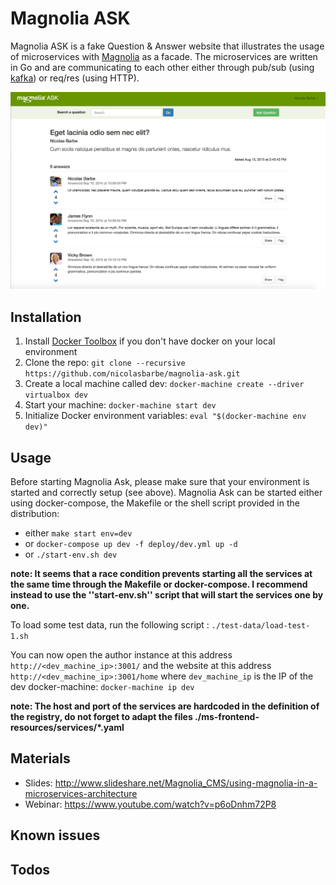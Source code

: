 # Magnolia ASK
Magnolia ASK is a fake Question & Answer website that illustrates the usage of microservices with [Magnolia](http://magnolia-cms.com/) as a facade. The microservices are written in Go and are communicating to each other either through pub/sub (using [kafka](http://kafka.apache.org/)) or req/res (using HTTP).

![Magnolia Ask](/images/screenshot.png)

## Installation
1. Install [Docker Toolbox](https://www.docker.com/toolbox) if you don't have docker on your local environment
2. Clone the repo: ```git clone --recursive https://github.com/nicolasbarbe/magnolia-ask.git```
3. Create a local machine called dev: ```docker-machine create --driver virtualbox dev```
4. Start your machine: ```docker-machine start dev```
5. Initialize Docker environment variables: ```eval "$(docker-machine env dev)"```

## Usage
Before starting Magnolia Ask, please make sure that your environment is started and correctly setup (see above). Magnolia Ask can be started either using docker-compose, the Makefile or the shell script provided in the distribution:
- either ```make start env=dev```
- or ```docker-compose up dev -f deploy/dev.yml up -d```
- or ```./start-env.sh dev```

**note: It seems that a race condition prevents starting all the services at the same time through the Makefile or docker-compose. I recommend instead to use the ''start-env.sh'' script that will start the services one by one.**

To load some test data, run the following script : ```./test-data/load-test-1.sh```

You can now open the author instance at this address ```http://<dev_machine_ip>:3001/``` and the website at this address ```http://<dev_machine_ip>:3001/home``` where ```dev_machine_ip``` is the IP of the dev docker-machine: ```docker-machine ip dev```

**note: The host and port of the services are hardcoded in the definition of the registry, do not forget to adapt the files ./ms-frontend-resources/services/*.yaml**

## Materials
- Slides: http://www.slideshare.net/Magnolia_CMS/using-magnolia-in-a-microservices-architecture
- Webinar: https://www.youtube.com/watch?v=p6oDnhm72P8

## Known issues

## Todos
